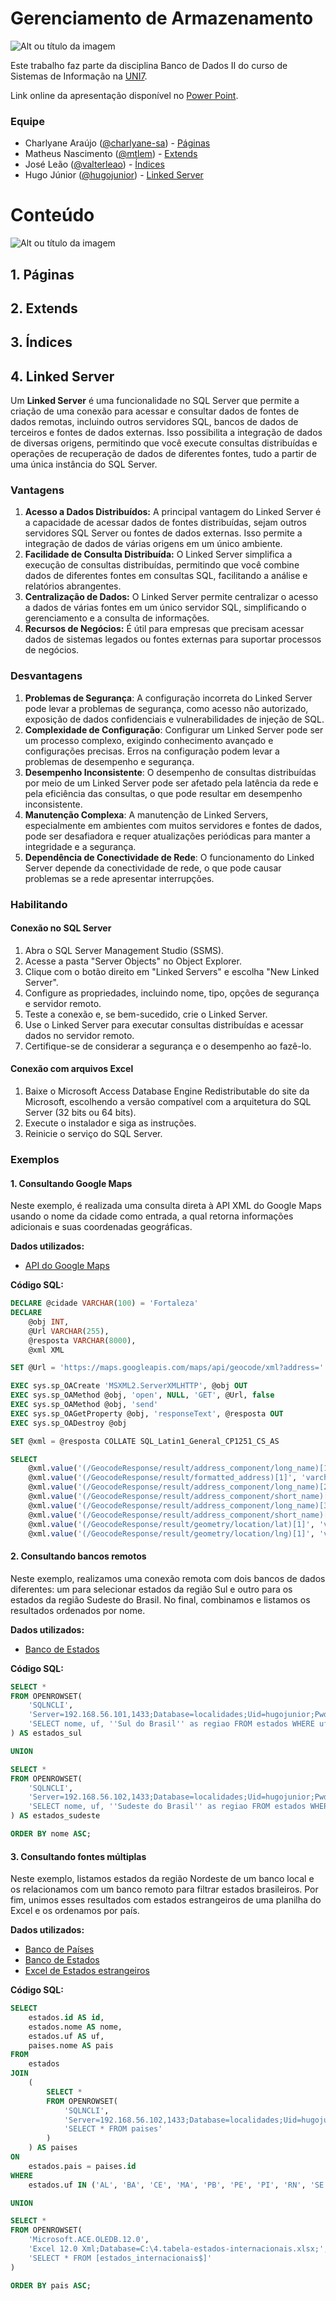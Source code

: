 # Gerenciamento de Armazenamento
![Alt ou título da imagem](images/title.png)

Este trabalho faz parte da disciplina Banco de Dados II do curso de Sistemas de Informação na [UNI7](https://www.uni7.edu.br/).

Link online da apresentação disponível no [Power Point](https://sempreuninassau-my.sharepoint.com/:p:/r/personal/56039246_sempreuni7_com_br/_layouts/15/Doc.aspx?sourcedoc=%7B9F5D8DEC-D375-415E-90D0-C856BBBEC301%7D&file=BDII-Gerenciamento_de_armazenamento.pptx&action=edit&mobileredirect=true).
### Equipe
- Charlyane Araújo ([@charlyane-sa](https://github.com/hugojunior)) - [Páginas](#1-p%C3%A1ginas)
- Matheus Nascimento ([@mtlem](https://github.com/mtlem)) - [Extends](#2-extends)
- José Leão ([@valterleao](https://github.com/valterleao)) - [Índices](#3-%C3%ADndices)
- Hugo Júnior ([@hugojunior](https://github.com/hugojunior)) - [Linked Server](#4-linked-server)

# Conteúdo
![Alt ou título da imagem](images/content.png)

## 1. Páginas
## 2. Extends
## 3. Índices
## 4. Linked Server
Um **Linked Server** é uma funcionalidade no SQL Server que permite a criação de uma conexão para acessar e consultar dados de fontes de dados remotas, incluindo outros servidores SQL, bancos de dados de terceiros e fontes de dados externas. Isso possibilita a integração de dados de diversas origens, permitindo que você execute consultas distribuídas e operações de recuperação de dados de diferentes fontes, tudo a partir de uma única instância do SQL Server.​

### Vantagens
1. **Acesso a Dados Distribuídos:** A principal vantagem do Linked Server é a capacidade de acessar dados de fontes distribuídas, sejam outros servidores SQL Server ou fontes de dados externas. Isso permite a integração de dados de várias origens em um único ambiente.
2. **Facilidade de Consulta Distribuída:** O Linked Server simplifica a execução de consultas distribuídas, permitindo que você combine dados de diferentes fontes em consultas SQL, facilitando a análise e relatórios abrangentes.
3. **Centralização de Dados:** O Linked Server permite centralizar o acesso a dados de várias fontes em um único servidor SQL, simplificando o gerenciamento e a consulta de informações.
4. **Recursos de Negócios:** É útil para empresas que precisam acessar dados de sistemas legados ou fontes externas para suportar processos de negócios.

### Desvantagens
1. **Problemas de Segurança**: A configuração incorreta do Linked Server pode levar a problemas de segurança, como acesso não autorizado, exposição de dados confidenciais e vulnerabilidades de injeção de SQL.
2. **Complexidade de Configuração**: Configurar um Linked Server pode ser um processo complexo, exigindo conhecimento avançado e configurações precisas. Erros na configuração podem levar a problemas de desempenho e segurança.
3. **Desempenho Inconsistente**: O desempenho de consultas distribuídas por meio de um Linked Server pode ser afetado pela latência da rede e pela eficiência das consultas, o que pode resultar em desempenho inconsistente.
4. **Manutenção Complexa**: A manutenção de Linked Servers, especialmente em ambientes com muitos servidores e fontes de dados, pode ser desafiadora e requer atualizações periódicas para manter a integridade e a segurança.
5. **Dependência de Conectividade de Rede**: O funcionamento do Linked Server depende da conectividade de rede, o que pode causar problemas se a rede apresentar interrupções.

### Habilitando
#### Conexão no SQL Server
1. Abra o SQL Server Management Studio (SSMS).
2. Acesse a pasta "Server Objects" no Object Explorer.
3. Clique com o botão direito em "Linked Servers" e escolha "New Linked Server".
4. Configure as propriedades, incluindo nome, tipo, opções de segurança e servidor remoto.
5. Teste a conexão e, se bem-sucedido, crie o Linked Server.
6. Use o Linked Server para executar consultas distribuídas e acessar dados no servidor remoto.
7. Certifique-se de considerar a segurança e o desempenho ao fazê-lo.
#### Conexão com arquivos Excel
1. Baixe o Microsoft Access Database Engine Redistributable do site da Microsoft, escolhendo a versão compatível com a arquitetura do SQL Server (32 bits ou 64 bits).
3. Execute o instalador e siga as instruções.
4. Reinicie o serviço do SQL Server.

### Exemplos
#### 1. Consultando Google Maps
Neste exemplo, é realizada uma consulta direta à API XML do Google Maps usando o nome da cidade como entrada, a qual retorna informações adicionais e suas coordenadas geográficas.

**Dados utilizados:**
- [API do Google Maps](https://developers.google.com/maps)

**Código SQL:**
```sql
DECLARE @cidade VARCHAR(100) = 'Fortaleza'
DECLARE
    @obj INT,
    @Url VARCHAR(255),
    @resposta VARCHAR(8000),
    @xml XML

SET @Url = 'https://maps.googleapis.com/maps/api/geocode/xml?address=' + @cidade + '&sensor=false&key=[api-key-here]'

EXEC sys.sp_OACreate 'MSXML2.ServerXMLHTTP', @obj OUT
EXEC sys.sp_OAMethod @obj, 'open', NULL, 'GET', @Url, false
EXEC sys.sp_OAMethod @obj, 'send'
EXEC sys.sp_OAGetProperty @obj, 'responseText', @resposta OUT
EXEC sys.sp_OADestroy @obj

SET @xml = @resposta COLLATE SQL_Latin1_General_CP1251_CS_AS

SELECT
    @xml.value('(/GeocodeResponse/result/address_component/long_name)[1]', 'varchar(200)') AS Cidade,
    @xml.value('(/GeocodeResponse/result/formatted_address)[1]', 'varchar(200)') AS Cidade_Completo,
    @xml.value('(/GeocodeResponse/result/address_component/long_name)[2]', 'varchar(200)') AS Estado,
    @xml.value('(/GeocodeResponse/result/address_component/short_name)[2]', 'varchar(200)') AS Estado_Sigla,
    @xml.value('(/GeocodeResponse/result/address_component/long_name)[3]', 'varchar(200)') AS Pais,
    @xml.value('(/GeocodeResponse/result/address_component/short_name)[3]', 'varchar(200)') AS Pais_Sigla,
    @xml.value('(/GeocodeResponse/result/geometry/location/lat)[1]', 'varchar(200)') AS Latitude,
    @xml.value('(/GeocodeResponse/result/geometry/location/lng)[1]', 'varchar(200)') AS Longitude
```

#### 2. Consultando bancos remotos
Neste exemplo, realizamos uma conexão remota com dois bancos de dados diferentes: um para selecionar estados da região Sul e outro para os estados da região Sudeste do Brasil. No final, combinamos e listamos os resultados ordenados por nome.

**Dados utilizados:**
- [Banco de Estados](databases/2.tabela-estados.sql)

**Código SQL:**
```sql
SELECT *
FROM OPENROWSET(
    'SQLNCLI',
    'Server=192.168.56.101,1433;Database=localidades;Uid=hugojunior;Pwd=hugojunior;',
    'SELECT nome, uf, ''Sul do Brasil'' as regiao FROM estados WHERE uf IN(''PR'', ''RS'', ''SC'')'
) AS estados_sul

UNION

SELECT *
FROM OPENROWSET(
    'SQLNCLI',
    'Server=192.168.56.102,1433;Database=localidades;Uid=hugojunior;Pwd=hugojunior;',
    'SELECT nome, uf, ''Sudeste do Brasil'' as regiao FROM estados WHERE uf IN(''ES'', ''MG'', ''RJ'', ''SP'')'
) AS estados_sudeste

ORDER BY nome ASC;
```

#### 3. Consultando fontes múltiplas
Neste exemplo, listamos estados da região Nordeste de um banco local e os relacionamos com um banco remoto para filtrar estados brasileiros. Por fim, unimos esses resultados com estados estrangeiros de uma planilha do Excel e os ordenamos por país.

**Dados utilizados:**
- [Banco de Países](databases/1.tabela-paises.sql)
- [Banco de Estados](databases/2.tabela-estados.sql)
- [Excel de Estados estrangeiros](databases/4.tabela-estados-internacionais.xlsx)

**Código SQL:**
```sql
SELECT
    estados.id AS id,
    estados.nome AS nome,
    estados.uf AS uf,
    paises.nome AS pais
FROM
    estados
JOIN
    (
        SELECT *
        FROM OPENROWSET(
            'SQLNCLI',
            'Server=192.168.56.102,1433;Database=localidades;Uid=hugojunior;Pwd=hugojunior;',
            'SELECT * FROM paises'
        )
    ) AS paises
ON
    estados.pais = paises.id
WHERE
    estados.uf IN ('AL', 'BA', 'CE', 'MA', 'PB', 'PE', 'PI', 'RN', 'SE')

UNION

SELECT *
FROM OPENROWSET(
    'Microsoft.ACE.OLEDB.12.0',
    'Excel 12.0 Xml;Database=C:\4.tabela-estados-internacionais.xlsx;',
    'SELECT * FROM [estados_internacionais$]'
)

ORDER BY pais ASC;
```
